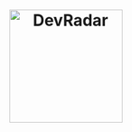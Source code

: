 <h1 align="center">
    <img alt="DevRadar" title="#delicinha" src="https://user-images.githubusercontent.com/29403648/81452760-11371f80-915e-11ea-98a2-04bc2b5d1fd1.png" width="200px" />
</h1>
